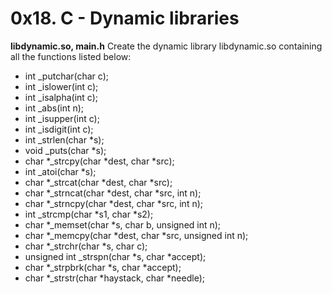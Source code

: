 <h1> 0x18. C - Dynamic libraries </h1>

**libdynamic.so, main.h**
Create the dynamic library libdynamic.so containing all the functions listed below:
<ul>
<li> int _putchar(char c); </li>

<li> int _islower(int c); </li>

<li> int _isalpha(int c); </li>

<li> int _abs(int n); </li>

<li> int _isupper(int c); </li>

<li> int _isdigit(int c); </li>

<li> int _strlen(char *s); </li>

<li> void _puts(char *s); </li>

<li> char *_strcpy(char *dest, char *src); </li>

<li> int _atoi(char *s); </li>

<li> char *_strcat(char *dest, char *src); </li>

<li> char *_strncat(char *dest, char *src, int n); </li>

<li> char *_strncpy(char *dest, char *src, int n); </li>

<li> int _strcmp(char *s1, char *s2); </li>

<li> char *_memset(char *s, char b, unsigned int n); </li>

<li> char *_memcpy(char *dest, char *src, unsigned int n); </li>

<li> char *_strchr(char *s, char c); </li>

<li> unsigned int _strspn(char *s, char *accept); </li>

<li> char *_strpbrk(char *s, char *accept); </li>

<li> char *_strstr(char *haystack, char *needle); </li>
</ul>


